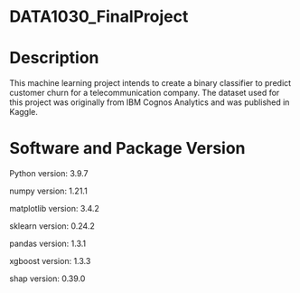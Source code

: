# DATA1030_FinalProject

# Description
This machine learning project intends to create a binary classifier to predict customer churn for a telecommunication company. The dataset used for this project was originally from IBM Cognos Analytics and was published in Kaggle. 

# Software and Package Version
Python version: 3.9.7 

numpy version: 1.21.1

matplotlib version: 3.4.2

sklearn version: 0.24.2

pandas version: 1.3.1

xgboost version: 1.3.3

shap version: 0.39.0
